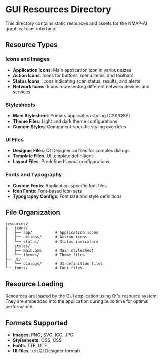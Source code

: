 # GUI Resources Directory

This directory contains static resources and assets for the NMAP-AI graphical user interface.

## Resource Types

### Icons and Images
- **Application Icons**: Main application icon in various sizes
- **Action Icons**: Icons for buttons, menu items, and toolbars
- **Status Icons**: Icons indicating scan status, results, and alerts
- **Network Icons**: Icons representing different network devices and services

### Stylesheets
- **Main Stylesheet**: Primary application styling (CSS/QSS)
- **Theme Files**: Light and dark theme configurations
- **Custom Styles**: Component-specific styling overrides

### UI Files
- **Designer Files**: Qt Designer .ui files for complex dialogs
- **Template Files**: UI template definitions
- **Layout Files**: Predefined layout configurations

### Fonts and Typography
- **Custom Fonts**: Application-specific font files
- **Icon Fonts**: Font-based icon sets
- **Typography Configs**: Font size and style definitions

## File Organization

```
resources/
├── icons/
│   ├── app/          # Application icons
│   ├── actions/      # Action icons
│   └── status/       # Status indicators
├── styles/
│   ├── main.qss      # Main stylesheet
│   └── themes/       # Theme files
├── ui/
│   └── dialogs/      # UI definition files
└── fonts/            # Font files
```

## Resource Loading

Resources are loaded by the GUI application using Qt's resource system. They are embedded into the application during build time for optimal performance.

## Formats Supported

- **Images**: PNG, SVG, ICO, JPG
- **Stylesheets**: QSS, CSS
- **Fonts**: TTF, OTF
- **UI Files**: .ui (Qt Designer format)
